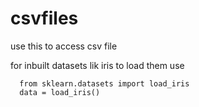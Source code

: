 # csvfiles
use this to access csv file

for inbuilt datasets lik iris to load them use
      
      from sklearn.datasets import load_iris
      data = load_iris()
